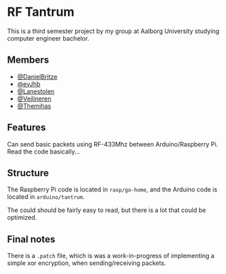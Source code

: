# RF Tantrum
This is a third semester project by my group at Aalborg University
studying computer engineer bachelor.

## Members
- [@DanielBritze](https://github.com/DanielBritze)
- [@eyJhb](https://github.com/eyJhb)
- [@Lanestolen](https://github.com/Lanestolen)
- [@Vejlineren](https://github.com/Vejlineren)
- [@Themihas](https://github.com/Themihas)

## Features
Can send basic packets using RF-433Mhz between Arduino/Raspberry Pi.
Read the code basically...

## Structure
The Raspberry Pi code is located in `rasp/go-home`,
and the Arduino code is located in `arduino/tantrum`.

The could should be fairly easy to read, but there is a lot that could be optimized.

## Final notes
There is a `.patch` file, which is was a work-in-progress of implementing a simple
xor encryption, when sending/receiving packets.
